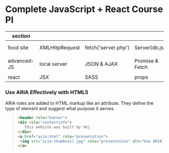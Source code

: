# Complete JavaScript + React Course PI


|    section   |                |                     |                 |             |            |
|--------------|----------------|---------------------|-----------------|-------------|------------|
| food site    | XMLHttpRequest | fetch('server.php') | Server(db.json) | Web Storage |   Babel    |
|              |                |                     |                 |             |            |
| advanced-JS  |  local server  |     JSON & AJAX     | Promise & Fetch |   webpack   |   Error    |
|              |                |                     |                 |             |            |
|    react     |       JSX      |         SASS        |  props          |             |            |

### Use ARIA Effectively with HTML5 

ARIA roles are added to HTML markup like an attribute. They define the type of element and suggest what purpose it serves. 
> ```html
> <header role="banner">
> <div role="contentinfo">
>    This website was built by SKj.
> </div>
> <a href="aria.html" role="presentation">
>  <img src="aria-thumbnail.jpg" role="presentation" alt="Use ARIA effectively">
> </a>
>```



